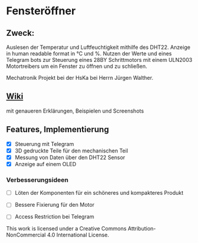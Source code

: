# Fensteröffner

## Zweck:
Auslesen der Temperatur und Luftfeuchtigkeit mithilfe des DHT22. Anzeige in human readable format in °C und %.
Nutzen der Werte und eines Telegram bots zur Steuerung eines 28BY Schrittmotors mit einem ULN2003 Motortreibers um ein Fenster zu öffnen und zu schließen.

Mechatronik Projekt bei der HsKa bei Herrn Jürgen Walther.

## [Wiki](https://github.com/jojo313/Fensteroeffner/wiki)
mit genaueren Erklärungen, Beispielen und Screenshots

## Features, Implementierung
- [x] Steuerung mit Telegram
- [x] 3D gedruckte Teile für den mechanischen Teil
- [x] Messung von Daten über den DHT22 Sensor
- [x] Anzeige auf einem OLED

### Verbesserungsideen
- [ ] Löten der Komponenten für ein schöneres und kompakteres Produkt
- [ ] Bessere Fixierung für den Motor
- [ ] Access Restriction bei Telegram


This work is licensed under a Creative Commons Attribution-NonCommercial 4.0 International License.
